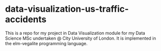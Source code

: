 # data-visualization-us-traffic-accidents
This is a repo for my project in Data Visualization module for my Data Science MSc undertaken @ City University of London. It is implemented in the elm-vegalite programming language.
